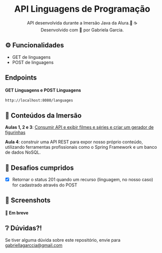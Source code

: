 <div align="center">
  <h1>API Linguagens de Programação</h1>
  <p>API desenvolvida durante a Imersão Java da Alura.🤿 ☕ <br>
  Desenvolvido com 💙 por Gabriela Garcia.</p>
</div>

## ⚙️ Funcionalidades 
- GET de linguagens
- POST de linguagens

## Endpoints
#### GET Linguagens e POST Linguagens
````
http://localhost:8080/languages
````

## 📒 Conteúdos da Imersão 
**Aulas 1, 2 e 3**: [Consumir API e exibir filmes e séries e criar um gerador de figurinhas](https://github.com/gabsgc/alura-stickers)

**Aula 4**: construir uma API REST para expor nosso próprio conteúdo, utilizando ferramentas profissionais como o Spring Framework e um banco de dados NoSQL.

## 🎯 Desafios cumpridos
  - [X] Retornar o status 201 quando um recurso (linguagem, no nosso caso) for cadastrado através do POST

## 📸 Screenshots
####  🚧 Em breve 

## ❔ Dúvidas?!
Se tiver alguma dúvida sobre este repositório, envie para gabriellagarccia@gmail.com
